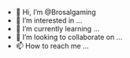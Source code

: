 - 👋 Hi, I’m @Brosalgaming
- 👀 I’m interested in ...
- 🌱 I’m currently learning ...
- 💞️ I’m looking to collaborate on ...
- 📫 How to reach me ...

<!---
Brosalgaming/Brosalgaming is a ✨ special ✨ repository because its `README.md` (this file) appears on your GitHub profile.
You can click the Preview link to take a look at your changes.
--->
